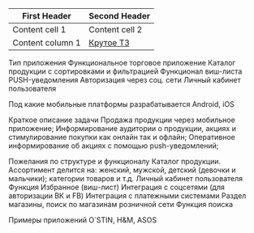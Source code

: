 First Header | Second Header
------------ | -------------
Content cell 1 | Content cell 2
Content column 1 | [Крутое ТЗ](https://github.com/lyashkovnet/mh/blob/master/%D0%A2%D0%97.pdf)  



Тип приложения
Функциональное торговое приложение
Каталог продукции с сортировками и фильтрацией
Функционал виш-листа
PUSH-уведомления
Авторизация через соц. сети
Личный кабинет пользователя

Под какие мобильные платформы разрабатывается
Android, iOS 

Краткое описание задачи
Продажа продукции через мобильное приложение;
Информирование аудитории о продукции, акциях и стимулирование покупки как онлайн так и офлайн;
Оперативное информирование об акциях с помощью push-уведомлений;

Пожелания по структуре и функционалу
Каталог продукции. Ассортимент делится на: женский, мужской, детский (девочки и мальчики); категории товаров и т.д.
Личный кабинет пользователя
Функция Избранное (виш-лист)
Интеграция с соцсетями (для авторизации ВК и FB)
Интеграция с платежными системами
Раздел магазины, поиск по магазинам розничной сети
Функция поиска

Примеры приложений
O`STIN, H&M, ASOS
